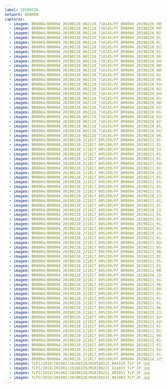 ```yaml
---
label: 20190220
network: BRAMON
capturas:
  - imagem: BR0004/BR0004_20190220_002110_718145/FF_BR0004_20190220_005701_588_0042496.fits_maxpixel.jpg
  - imagem: BR0004/BR0004_20190220_002110_718145/FF_BR0004_20190220_005636_032_0041984.fits_maxpixel.jpg
  - imagem: BR0004/BR0004_20190220_002110_718145/FF_BR0004_20190220_023231_141_0156672.fits_maxpixel.jpg
  - imagem: BR0004/BR0004_20190220_002110_718145/FF_BR0004_20190220_011225_138_0060928.fits_maxpixel.jpg
  - imagem: BR0004/BR0004_20190220_002110_718145/FF_BR0004_20190220_011003_762_0058112.fits_maxpixel.jpg
  - imagem: BR0004/BR0004_20190220_002110_718145/FF_BR0004_20190220_015620_077_0113408.fits_maxpixel.jpg
  - imagem: BR0004/BR0004_20190220_002110_718145/FF_BR0004_20190220_013312_850_0085760.fits_maxpixel.jpg
  - imagem: BR0004/BR0004_20190220_002110_718145/FF_BR0004_20190220_082043_287_0572928.fits_maxpixel.jpg
  - imagem: BR0004/BR0004_20190220_002110_718145/FF_BR0004_20190220_045402_752_0325888.fits_maxpixel.jpg
  - imagem: BR0004/BR0004_20190220_002110_718145/FF_BR0004_20190220_005506_069_0040192.fits_maxpixel.jpg
  - imagem: BR0004/BR0004_20190220_002110_718145/FF_BR0004_20190220_005453_249_0039936.fits_maxpixel.jpg
  - imagem: BR0004/BR0004_20190220_002110_718145/FF_BR0004_20190220_021732_592_0138752.fits_maxpixel.jpg
  - imagem: BR0004/BR0004_20190220_002110_718145/FF_BR0004_20190220_082056_110_0573184.fits_maxpixel.jpg
  - imagem: BR0004/BR0004_20190220_002110_718145/FF_BR0004_20190220_010625_584_0053760.fits_maxpixel.jpg
  - imagem: BR0004/BR0004_20190220_002110_718145/FF_BR0004_20190220_015450_220_0111616.fits_maxpixel.jpg
  - imagem: BR0004/BR0004_20190220_002110_718145/FF_BR0004_20190220_040907_180_0272128.fits_maxpixel.jpg
  - imagem: BR0004/BR0004_20190220_002110_718145/FF_BR0004_20190220_014903_787_0104704.fits_maxpixel.jpg
  - imagem: BR0004/BR0004_20190220_002110_718145/FF_BR0004_20190220_005648_780_0042240.fits_maxpixel.jpg
  - imagem: BR0004/BR0004_20190220_002110_718145/FF_BR0004_20190220_015203_387_0108288.fits_maxpixel.jpg
  - imagem: BR0004/BR0004_20190220_002110_718145/FF_BR0004_20190220_014550_916_0100864.fits_maxpixel.jpg
  - imagem: BR0004/BR0004_20190220_002110_718145/FF_BR0004_20190220_010651_203_0054272.fits_maxpixel.jpg
  - imagem: BR0004/BR0004_20190220_002110_718145/FF_BR0004_20190220_015254_760_0109312.fits_maxpixel.jpg
  - imagem: BR0004/BR0004_20190220_002110_718145/FF_BR0004_20190220_053210_589_0371456.fits_maxpixel.jpg
  - imagem: BR0004/BR0004_20190220_002110_718145/FF_BR0004_20190220_015307_607_0109568.fits_maxpixel.jpg
  - imagem: BR0004/BR0004_20190220_002110_718145/FF_BR0004_20190220_082108_957_0573440.fits_maxpixel.jpg
  - imagem: BR0004/BR0004_20190220_221817_005199/FF_BR0004_20190221_011857_878_0216064.fits_maxpixel.jpg
  - imagem: BR0004/BR0004_20190220_221817_005199/FF_BR0004_20190221_011923_478_0216576.fits_maxpixel.jpg
  - imagem: BR0004/BR0004_20190220_221817_005199/FF_BR0004_20190220_233427_717_0090880.fits_maxpixel.jpg
  - imagem: BR0004/BR0004_20190220_221817_005199/FF_BR0004_20190221_012314_057_0221184.fits_maxpixel.jpg
  - imagem: BR0004/BR0004_20190220_221817_005199/FF_BR0004_20190221_011936_293_0216832.fits_maxpixel.jpg
  - imagem: BR0004/BR0004_20190220_221817_005199/FF_BR0004_20190221_020128_087_0267008.fits_maxpixel.jpg
  - imagem: BR0004/BR0004_20190220_221817_005199/FF_BR0004_20190221_012001_901_0217344.fits_maxpixel.jpg
  - imagem: BR0004/BR0004_20190220_221817_005199/FF_BR0004_20190220_232555_074_0080640.fits_maxpixel.jpg
  - imagem: BR0004/BR0004_20190220_221817_005199/FF_BR0004_20190221_012326_864_0221440.fits_maxpixel.jpg
  - imagem: BR0004/BR0004_20190220_221817_005199/FF_BR0004_20190221_014202_028_0243712.fits_maxpixel.jpg
  - imagem: BR0004/BR0004_20190220_221817_005199/FF_BR0004_20190221_012144_342_0219392.fits_maxpixel.jpg
  - imagem: BR0004/BR0004_20190220_221817_005199/FF_BR0004_20190221_012248_441_0220672.fits_maxpixel.jpg
  - imagem: BR0004/BR0004_20190220_221817_005199/FF_BR0004_20190220_232542_273_0080384.fits_maxpixel.jpg
  - imagem: BR0004/BR0004_20190220_221817_005199/FF_BR0004_20190221_012027_527_0217856.fits_maxpixel.jpg
  - imagem: BR0004/BR0004_20190220_221817_005199/FF_BR0004_20190221_011832_264_0215552.fits_maxpixel.jpg
  - imagem: BR0004/BR0004_20190220_221817_005199/FF_BR0004_20190220_231605_732_0068864.fits_maxpixel.jpg
  - imagem: BR0004/BR0004_20190220_221817_005199/FF_BR0004_20190221_012339_728_0221696.fits_maxpixel.jpg
  - imagem: BR0004/BR0004_20190220_221817_005199/FF_BR0004_20190221_012040_353_0218112.fits_maxpixel.jpg
  - imagem: BR0004/BR0004_20190220_221817_005199/FF_BR0004_20190221_012235_630_0220416.fits_maxpixel.jpg
  - imagem: BR0004/BR0004_20190220_221817_005199/FF_BR0004_20190221_011910_668_0216320.fits_maxpixel.jpg
  - imagem: BR0004/BR0004_20190220_221817_005199/FF_BR0004_20190220_232451_036_0079360.fits_maxpixel.jpg
  - imagem: BR0004/BR0004_20190220_221817_005199/FF_BR0004_20190221_012014_717_0217600.fits_maxpixel.jpg
  - imagem: BR0004/BR0004_20190220_221817_005199/FF_BR0004_20190221_020102_476_0266496.fits_maxpixel.jpg
  - imagem: BR0004/BR0004_20190220_221817_005199/FF_BR0004_20190221_014214_823_0243968.fits_maxpixel.jpg
  - imagem: BR0004/BR0004_20190220_221817_005199/FF_BR0004_20190221_002349_758_0150016.fits_maxpixel.jpg
  - imagem: BR0004/BR0004_20190220_221817_005199/FF_BR0004_20190221_012105_961_0218624.fits_maxpixel.jpg
  - imagem: BR0004/BR0004_20190220_221817_005199/FF_BR0004_20190221_012209_962_0219904.fits_maxpixel.jpg
  - imagem: BR0004/BR0004_20190220_221817_005199/FF_BR0004_20190221_012157_152_0219648.fits_maxpixel.jpg
  - imagem: BR0004/BR0004_20190220_221817_005199/FF_BR0004_20190221_003052_476_0158464.fits_maxpixel.jpg
  - imagem: BR0004/BR0004_20190220_221817_005199/FF_BR0004_20190220_224909_967_0036608.fits_maxpixel.jpg
  - imagem: BR0004/BR0004_20190220_221817_005199/FF_BR0004_20190221_012405_339_0222208.fits_maxpixel.jpg
  - imagem: BR0004/BR0004_20190220_221817_005199/FF_BR0004_20190221_003039_670_0158208.fits_maxpixel.jpg
  - imagem: BR0004/BR0004_20190220_221817_005199/FF_BR0004_20190221_002402_563_0150272.fits_maxpixel.jpg
  - imagem: BR0004/BR0004_20190220_221817_005199/FF_BR0004_20190221_012222_819_0220160.fits_maxpixel.jpg
  - imagem: BR0004/BR0004_20190220_221817_005199/FF_BR0004_20190221_011715_190_0214016.fits_maxpixel.jpg
  - imagem: BR0004/BR0004_20190220_221817_005199/FF_BR0004_20190221_011949_106_0217088.fits_maxpixel.jpg
  - imagem: BR0004/BR0004_20190220_221817_005199/FF_BR0004_20190221_061248_313_0568064.fits_maxpixel.jpg
  - imagem: BR0004/BR0004_20190220_221817_005199/FF_BR0004_20190220_232425_308_0078848.fits_maxpixel.jpg
  - imagem: BR0004/BR0004_20190220_221817_005199/FF_BR0004_20190221_020219_392_0268032.fits_maxpixel.jpg
  - imagem: BR0004/BR0004_20190220_221817_005199/FF_BR0004_20190221_020115_281_0266752.fits_maxpixel.jpg
  - imagem: BR0004/BR0004_20190220_221817_005199/FF_BR0004_20190221_011819_433_0215296.fits_maxpixel.jpg
  - imagem: BR0004/BR0004_20190220_221817_005199/FF_BR0004_20190221_012418_163_0222464.fits_maxpixel.jpg
  - imagem: BR0004/BR0004_20190220_221817_005199/FF_BR0004_20190221_003105_321_0158720.fits_maxpixel.jpg
  - imagem: BR0004/BR0004_20190220_221817_005199/FF_BR0004_20190221_012131_580_0219136.fits_maxpixel.jpg
  - imagem: BR0004/BR0004_20190220_221817_005199/FF_BR0004_20190221_012053_153_0218368.fits_maxpixel.jpg
  - imagem: BR0004/BR0004_20190220_221817_005199/FF_BR0004_20190221_010400_238_0198144.fits_maxpixel.jpg
  - imagem: BR0004/BR0004_20190220_221817_005199/FF_BR0004_20190221_012301_275_0220928.fits_maxpixel.jpg
  - imagem: BR0004/BR0004_20190220_221817_005199/FF_BR0004_20190220_225052_447_0038656.fits_maxpixel.jpg
  - imagem: TLP1/2019/201902/20190220/M20190221_084129_TLP_1P.jpg
  - imagem: TLP1/2019/201902/20190220/M20190221_024833_TLP_1P.jpg
  - imagem: TLP2/2019/201902/20190220/M20190221_083853_TLP_2P.jpg
  - imagem: TLP2/2019/201902/20190220/M20190221_081803_TLP_2P.jpg
---
```

